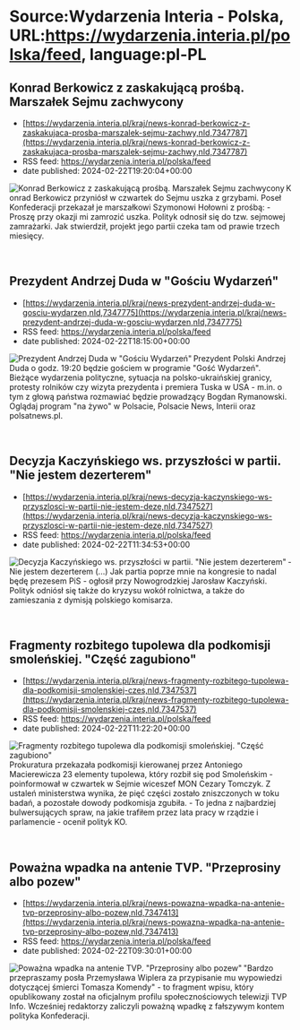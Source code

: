 # Source:Wydarzenia Interia - Polska, URL:https://wydarzenia.interia.pl/polska/feed, language:pl-PL

## Konrad Berkowicz z zaskakującą prośbą. Marszałek Sejmu zachwycony
 - [https://wydarzenia.interia.pl/kraj/news-konrad-berkowicz-z-zaskakujaca-prosba-marszalek-sejmu-zachwy,nId,7347787](https://wydarzenia.interia.pl/kraj/news-konrad-berkowicz-z-zaskakujaca-prosba-marszalek-sejmu-zachwy,nId,7347787)
 - RSS feed: https://wydarzenia.interia.pl/polska/feed
 - date published: 2024-02-22T19:20:04+00:00

<p><a href="https://wydarzenia.interia.pl/kraj/news-konrad-berkowicz-z-zaskakujaca-prosba-marszalek-sejmu-zachwy,nId,7347787"><img align="left" alt="Konrad Berkowicz z zaskakującą prośbą. Marszałek Sejmu zachwycony" src="https://i.iplsc.com/konrad-berkowicz-z-zaskakujaca-prosba-marszalek-sejmu-zachwy/000INIIYJULJVTI4-C321.jpg" /></a>Konrad Berkowicz przyniósł w czwartek do Sejmu uszka z grzybami. Poseł Konfederacji przekazał je marszałkowi Szymonowi Hołowni z prośbą: - Proszę przy okazji mi zamrozić uszka. Polityk odnosił się do tzw. sejmowej zamrażarki. Jak stwierdził, projekt jego partii czeka tam od prawie trzech miesięcy.</p><br clear="all" />

## Prezydent Andrzej Duda w "Gościu Wydarzeń"
 - [https://wydarzenia.interia.pl/kraj/news-prezydent-andrzej-duda-w-gosciu-wydarzen,nId,7347775](https://wydarzenia.interia.pl/kraj/news-prezydent-andrzej-duda-w-gosciu-wydarzen,nId,7347775)
 - RSS feed: https://wydarzenia.interia.pl/polska/feed
 - date published: 2024-02-22T18:15:00+00:00

<p><a href="https://wydarzenia.interia.pl/kraj/news-prezydent-andrzej-duda-w-gosciu-wydarzen,nId,7347775"><img align="left" alt="Prezydent Andrzej Duda w &quot;Gościu Wydarzeń&quot;" src="https://i.iplsc.com/prezydent-andrzej-duda-w-gosciu-wydarzen/000INHJGKCWLBRW8-C321.jpg" /></a>Prezydent Polski Andrzej Duda o godz. 19:20 będzie gościem w programie &quot;Gość Wydarzeń&quot;. Bieżące wydarzenia polityczne, sytuacja na polsko-ukraińskiej granicy, protesty rolników czy wizyta prezydenta i premiera Tuska w USA - m.in. o tym z głową państwa rozmawiać będzie prowadzący Bogdan Rymanowski. Oglądaj program &quot;na żywo&quot; w Polsacie, Polsacie News, Interii oraz polsatnews.pl.
</p><br clear="all" />

## Decyzja Kaczyńskiego ws. przyszłości w partii. "Nie jestem dezerterem"
 - [https://wydarzenia.interia.pl/kraj/news-decyzja-kaczynskiego-ws-przyszlosci-w-partii-nie-jestem-deze,nId,7347527](https://wydarzenia.interia.pl/kraj/news-decyzja-kaczynskiego-ws-przyszlosci-w-partii-nie-jestem-deze,nId,7347527)
 - RSS feed: https://wydarzenia.interia.pl/polska/feed
 - date published: 2024-02-22T11:34:53+00:00

<p><a href="https://wydarzenia.interia.pl/kraj/news-decyzja-kaczynskiego-ws-przyszlosci-w-partii-nie-jestem-deze,nId,7347527"><img align="left" alt="Decyzja Kaczyńskiego ws. przyszłości w partii. &quot;Nie jestem dezerterem&quot;" src="https://i.iplsc.com/decyzja-kaczynskiego-ws-przyszlosci-w-partii-nie-jestem-deze/000INEBFSSO1295Y-C321.jpg" /></a>- Nie jestem dezerterem (...) Jak partia poprze mnie na kongresie to nadal będę prezesem PiS - ogłosił przy Nowogrodzkiej Jarosław Kaczyński. Polityk odniósł się także do kryzysu wokół rolnictwa, a także do zamieszania z dymisją polskiego komisarza.</p><br clear="all" />

## Fragmenty rozbitego tupolewa dla podkomisji smoleńskiej. "Część zagubiono"
 - [https://wydarzenia.interia.pl/kraj/news-fragmenty-rozbitego-tupolewa-dla-podkomisji-smolenskiej-czes,nId,7347537](https://wydarzenia.interia.pl/kraj/news-fragmenty-rozbitego-tupolewa-dla-podkomisji-smolenskiej-czes,nId,7347537)
 - RSS feed: https://wydarzenia.interia.pl/polska/feed
 - date published: 2024-02-22T11:22:20+00:00

<p><a href="https://wydarzenia.interia.pl/kraj/news-fragmenty-rozbitego-tupolewa-dla-podkomisji-smolenskiej-czes,nId,7347537"><img align="left" alt="Fragmenty rozbitego tupolewa dla podkomisji smoleńskiej. &quot;Część zagubiono&quot;" src="https://i.iplsc.com/fragmenty-rozbitego-tupolewa-dla-podkomisji-smolenskiej-czes/000INEAJ8Q36LHMP-C321.jpg" /></a>Prokuratura przekazała podkomisji kierowanej przez Antoniego Macierewicza 23 elementy tupolewa, który rozbił się pod Smoleńskim - poinformował w czwartek w Sejmie wiceszef MON Cezary Tomczyk. Z ustaleń ministerstwa wynika, że pięć części zostało zniszczonych w toku badań, a pozostałe dowody podkomisja zgubiła. - To jedna z najbardziej bulwersujących spraw, na jakie trafiłem przez lata pracy w rządzie i parlamencie - ocenił polityk KO.</p><br clear="all" />

## Poważna wpadka na antenie TVP. "Przeprosiny albo pozew"
 - [https://wydarzenia.interia.pl/kraj/news-powazna-wpadka-na-antenie-tvp-przeprosiny-albo-pozew,nId,7347413](https://wydarzenia.interia.pl/kraj/news-powazna-wpadka-na-antenie-tvp-przeprosiny-albo-pozew,nId,7347413)
 - RSS feed: https://wydarzenia.interia.pl/polska/feed
 - date published: 2024-02-22T09:30:01+00:00

<p><a href="https://wydarzenia.interia.pl/kraj/news-powazna-wpadka-na-antenie-tvp-przeprosiny-albo-pozew,nId,7347413"><img align="left" alt="Poważna wpadka na antenie TVP. &quot;Przeprosiny albo pozew&quot;" src="https://i.iplsc.com/powazna-wpadka-na-antenie-tvp-przeprosiny-albo-pozew/000INDO362TYE10Y-C321.jpg" /></a>&quot;Bardzo przepraszamy posła Przemysława Wiplera za przypisanie mu wypowiedzi dotyczącej śmierci Tomasza Komendy&quot; - to fragment wpisu, który opublikowany został na oficjalnym profilu społecznościowych telewizji TVP Info. Wcześniej redaktorzy zaliczyli poważną wpadkę z fałszywym kontem polityka Konfederacji.</p><br clear="all" />

